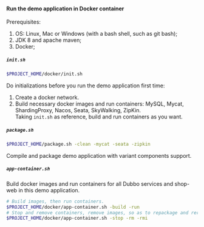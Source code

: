 #### Run the demo application in Docker container
Prerequisites:
1. OS: Linux, Mac or Windows (with a bash shell, such as git bash);
2. JDK 8 and apache maven;
3. Docker;

##### `init.sh`
```sh
$PROJECT_HOME/docker/init.sh
```
Do initializations before you run the demo application first time:
1. Create a docker network.
2. Build necessary docker images and run containers: MySQL, Mycat, ShardingProxy, Nacos, Seata, SkyWalking, ZipKin. <br />
   Taking `init.sh` as reference, build and run containers as you want.

##### `package.sh`
```sh
$PROJECT_HOME/package.sh -clean -mycat -seata -zipkin
```
Compile and package demo application with variant components support.

##### `app-container.sh`
Build docker images and run containers for all Dubbo services and shop-web in this demo application.
```sh
# Build images, then run containers.
$PROJECT_HOME/docker/app-container.sh -build -run
# Stop and remove containers, remove images, so as to repackage and rerun the demo application.
$PROJECT_HOME/docker/app-container.sh -stop -rm -rmi
```